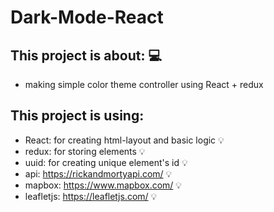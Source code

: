 # Dark-Mode-React

## This project is about: 💻
- making simple color theme controller using React + redux

## This project is using:
- React: for creating html-layout and basic logic 💡
- redux: for storing elements 💡
- uuid: for creating unique element's id 💡
- api: https://rickandmortyapi.com/ 💡
- mapbox: https://www.mapbox.com/ 💡
- leafletjs: https://leafletjs.com/ 💡
